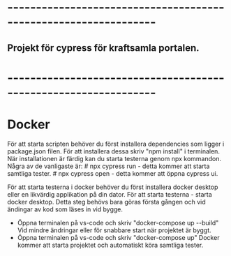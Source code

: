 # ----------------------------------------------------------------
## Projekt för cypress för kraftsamla portalen.
# ----------------------------------------------------------------

# Docker
För att starta scripten behöver du först installera dependencies som ligger i package.json filen.
För att installera dessa skriv "npm install" i terminalen. 
När installationen är färdig kan du starta testerna genom npx kommandon. Några av de vanligaste är:
    # npx cypress run - detta kommer att starta samtliga tester.
    # npx cypress open - detta kommer att öppna cypress ui.


För att starta testerna i docker behöver du först installera docker desktop eller en likvärdig applikation på din dator. 
För att starta testerna - starta docker desktop.
Detta steg behövs bara göras första gången och vid ändingar av kod som läses in vid bygge.
  - Öppna terminalen på vs-code och skriv "docker-compose up --build"
Vid mindre ändringar eller för snabbare start när projektet är byggt.
  - Öppna terminalen på vs-code och skriv "docker-compose up"
Docker kommer att starta projektet och automatiskt köra samtliga tester. 